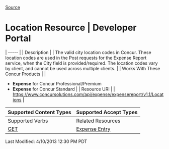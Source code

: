 [Source](https://developer.concur.com/expense-report/location-resource "Permalink to Location Resource | Developer Portal")

# Location Resource | Developer Portal


| ----- |
|  Description |
|  The valid city location codes in Concur. These location codes are used in the Post requests for the Expense Report service, when the City field is provided/required. The location codes vary by client, and cannot be used across multiple clients. |
|  Works With These Concur Products |
|

* **Expense** for Concur Professional/Premium
* **Expense** for Concur Standard
 |
|  Resource URI |
|  https://www.concursolutions.com/api/expense/expensereport/v1.1/Locations |

| Supported Content Types | Supported Accept Types |
| ----------------------- | ---------------------- |
| Supported Verbs         | Related Resources      |
| [GET][1]                | [Expense Entry][2]     |

  
Last Modified: 4/10/2013 12:30 PM PDT

[1]: https://developer.concur.com/node/489
[2]: https://developer.concur.com/node/479
